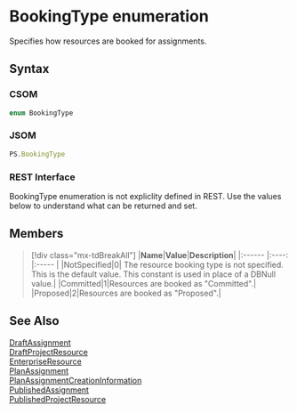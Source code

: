 [comment]: # (Name:BookingType)
[comment]: # (Name:Microsoft.ProjectServer.BookingType)
[comment]: # (Type:Enum)
[comment]: # (Status:Verified)

# <a name="name"></a>BookingType enumeration

<a name="description"></a>Specifies how resources are booked for assignments.

## <a name="syntax"></a>Syntax

### CSOM

```cs
enum BookingType 
```
### JSOM

```javascript
PS.BookingType
```
### REST Interface

BookingType enumeration is not expliclity defined in REST.  Use the values below to understand what can be returned and set.

## <a name="members"></a>Members

<a name="enumMembers"></a>
> [!div class="mx-tdBreakAll"]
|**Name**|**Value**|**Description**|
|:------ |:----: |:----- |
|<a name="NotSpecified"></a>NotSpecified|0| The resource booking type is not specified. This is the default value. This constant is used in place of a DBNull value.|
|<a name="Committed"></a>Committed|1|Resources are booked as "Committed".|
|<a name="Proposed"></a>Proposed|2|Resources are booked as "Proposed".|

## <a name="seeAlso"></a>See Also

[DraftAssignment](DraftAssignment.md)<br/>
[DraftProjectResource](DraftProjectResource.md)<br/>
[EnterpriseResource](EnterpriseResource.md)<br/>
[PlanAssignment](PlanAssignment.md)<br/>
[PlanAssignmentCreationInformation](PlanAssignmentCreationInformation.md)<br/>
[PublishedAssignment](PublishedAssignment.md)<br/>
[PublishedProjectResource](PublishedProjectResource.md)<br/>
